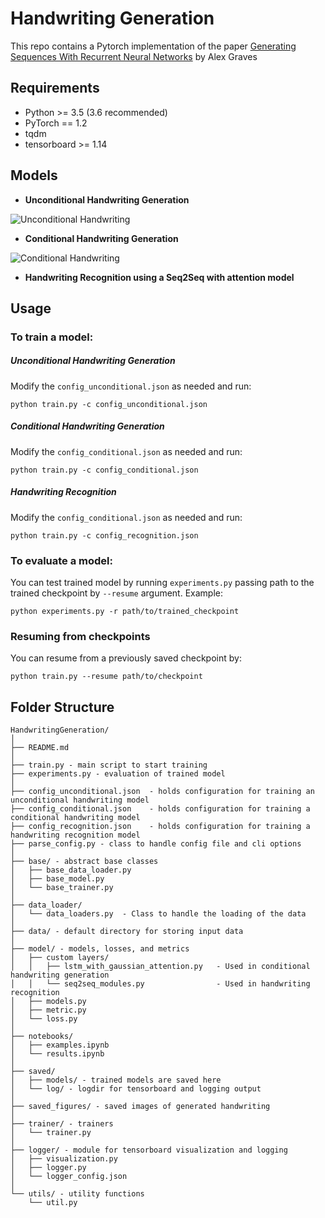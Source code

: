 # Handwriting Generation

This repo contains a Pytorch implementation of the paper
[Generating Sequences With Recurrent Neural Networks](https://arxiv.org/pdf/1308.0850.pdf) by Alex Graves

## Requirements
* Python >= 3.5 (3.6 recommended)
* PyTorch == 1.2
* tqdm
* tensorboard >= 1.14

## Models
* **Unconditional Handwriting Generation**

![Unconditional Handwriting](saved_figures/uncond_handwriting.png)

* **Conditional Handwriting Generation**

![Conditional Handwriting](saved_figures/cond_handwriting.png)

* **Handwriting Recognition using a Seq2Seq with attention model**


## Usage

### To train a model:

##### Unconditional Handwriting Generation
Modify the `config_unconditional.json` as needed and run:
 ```
 python train.py -c config_unconditional.json
 ```

##### Conditional Handwriting Generation
Modify the `config_conditional.json` as needed and run:
 ```
 python train.py -c config_conditional.json
 ```

##### Handwriting Recognition
Modify the `config_conditional.json` as needed and run:
  ```
  python train.py -c config_recognition.json
  ```

### To evaluate a model:
You can test trained model by running `experiments.py` passing path to the trained checkpoint by `--resume` argument.
Example:
  ```
  python experiments.py -r path/to/trained_checkpoint
  ```

### Resuming from checkpoints
You can resume from a previously saved checkpoint by:
  ```
  python train.py --resume path/to/checkpoint
  ```

## Folder Structure
  ```
  HandwritingGeneration/
  │
  ├── README.md
  │
  ├── train.py - main script to start training
  ├── experiments.py - evaluation of trained model
  │
  ├── config_unconditional.json  - holds configuration for training an unconditional handwriting model
  ├── config_conditional.json    - holds configuration for training a conditional handwriting model
  ├── config_recognition.json    - holds configuration for training a handwriting recognition model
  ├── parse_config.py - class to handle config file and cli options
  │
  ├── base/ - abstract base classes
  │   ├── base_data_loader.py
  │   ├── base_model.py
  │   └── base_trainer.py
  │
  ├── data_loader/ 
  │   └── data_loaders.py  - Class to handle the loading of the data
  │
  ├── data/ - default directory for storing input data
  │
  ├── model/ - models, losses, and metrics
  │   ├── custom layers/
  │   │   ├── lstm_with_gaussian_attention.py   - Used in conditional handwriting generation
  │   │   └── seq2seq_modules.py                - Used in handwriting recognition
  │   ├── models.py
  │   ├── metric.py
  │   └── loss.py
  │
  ├── notebooks/
  │   ├── examples.ipynb
  │   └── results.ipynb
  │
  ├── saved/
  │   ├── models/ - trained models are saved here
  │   └── log/ - logdir for tensorboard and logging output
  │
  ├── saved_figures/ - saved images of generated handwriting
  │
  ├── trainer/ - trainers
  │   └── trainer.py
  │
  ├── logger/ - module for tensorboard visualization and logging
  │   ├── visualization.py
  │   ├── logger.py
  │   └── logger_config.json
  │  
  └── utils/ - utility functions
      └── util.py
      
  ```